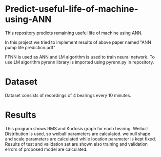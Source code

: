 # Predict-useful-life-of-machine-using-ANN
This repository predicts remaining useful life of machine using ANN.

In this project we tried to implement results of above paper named "ANN pump life prediction.pdf"

FFNN is used as ANN and LM algorithm is used to train neural network.
To use LM algorithm pyrenn library is imported using pyrenn.py in repository.
# Dataset
Dataset consists of recordings of 4 bearings every 10 minutes.

# Results
This program shows RMS and Kurtosis graph for each bearing.
Weibull Distribution is used, so weibull parameters are calculated. weibull shape and scale parameters are calculated while location parameter is kept fixed.
Results of test and validation set are shown also training and validation errors of proposed model are calculated.
